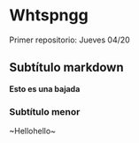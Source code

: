 # Whtspngg
Primer repositorio: Jueves 04/20 
## Subtítulo markdown 
**Esto es una bajada** 
### Subtítulo menor 
~Hellohello~ 
